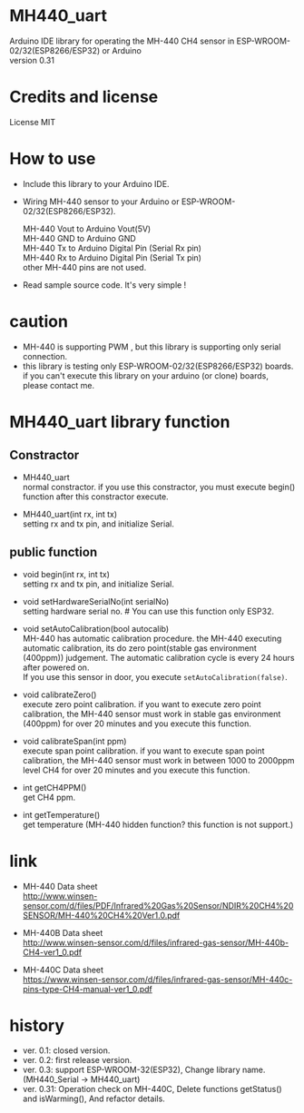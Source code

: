 # MH440_uart 
Arduino IDE library for operating the MH-440 CH4 sensor in ESP-WROOM-02/32(ESP8266/ESP32) or Arduino  
version 0.31

# Credits and license  
License MIT

# How to use

* Include this library to your Arduino IDE.
* Wiring MH-440 sensor to your Arduino or ESP-WROOM-02/32(ESP8266/ESP32).

    MH-440 Vout to Arduino Vout(5V)  
    MH-440 GND  to Arduino GND  
    MH-440 Tx   to Arduino Digital Pin (Serial Rx pin)  
    MH-440 Rx   to Arduino Digital Pin (Serial Tx pin)  
    other MH-440 pins are not used.  

* Read sample source code. It's very simple !

# caution

* MH-440 is supporting PWM , but this library is supporting only serial connection. 
* this library is testing only ESP-WROOM-02/32(ESP8266/ESP32) boards. if you can't execute this library on your arduino (or clone) boards, please contact me.

# MH440_uart library function

## Constractor

* MH440_uart  
  normal constractor. if you use this constractor, you must execute begin() function after this constractor execute.

* MH440_uart(int rx, int tx)  
  setting rx and tx pin, and initialize Serial.

## public function

* void begin(int rx, int tx)  
  setting rx and tx pin, and initialize Serial.

* void setHardwareSerialNo(int serialNo)  
  setting hardware serial no. # You can use this function only ESP32.
  
* void setAutoCalibration(bool autocalib)  
  MH-440 has automatic calibration procedure. the MH-440 executing automatic calibration, its do zero point(stable gas environment (400ppm)) judgement.
  The automatic calibration cycle is every 24 hours after powered on.  
  If you use this sensor in door, you execute `setAutoCalibration(false)`.

* void calibrateZero()  
  execute zero point calibration. 
  if you want to execute zero point calibration, the MH-440 sensor must work in stable gas environment (400ppm) for over 20 minutes and you execute this function.

* void calibrateSpan(int ppm)  
  execute span point calibration.
  if you want to execute span point calibration, the MH-440 sensor must work in between 1000 to 2000ppm level CH4 for over 20 minutes and you execute this function.
  
* int getCH4PPM()  
  get CH4 ppm.
  
* int getTemperature()  
  get temperature (MH-440 hidden function?  this function is not support.)

# link
* MH-440 Data sheet  
  http://www.winsen-sensor.com/d/files/PDF/Infrared%20Gas%20Sensor/NDIR%20CH4%20SENSOR/MH-440%20CH4%20Ver1.0.pdf

* MH-440B Data sheet  
  http://www.winsen-sensor.com/d/files/infrared-gas-sensor/MH-440b-CH4-ver1_0.pdf

* MH-440C Data sheet  
  https://www.winsen-sensor.com/d/files/infrared-gas-sensor/MH-440c-pins-type-CH4-manual-ver1_0.pdf

# history
* ver. 0.1: closed version.
* ver. 0.2: first release version.
* ver. 0.3: support ESP-WROOM-32(ESP32), Change library name. (MH440_Serial -> MH440_uart)
* ver. 0.31: Operation check on MH-440C, Delete functions getStatus() and isWarming(), And refactor details.

